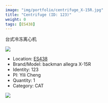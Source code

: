 ```yaml
---
image: "img/portfolio/centrifuge_X-15R.jpg"
title: "Centrifuge (ID: 123)"
weight: 0
tags: [ES438]
---
```


台式冷冻离心机

<!--more-->

![](../../img/portfolio/centrifuge_X-15R.jpg)

- Location: [ES438](../../tags/ES438)
- Brand/Model: backman allegra X-15R
- Identity: 123
- PI: Yili Cheng
- Quantity: 1
- Category: CAT





![](../../img/portfolio/centrifuge_X-15R_manual.jpg)
